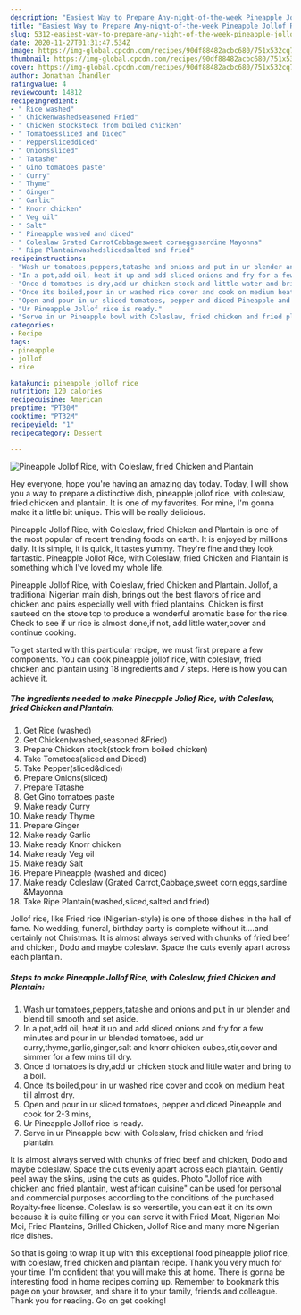 ```yaml
---
description: "Easiest Way to Prepare Any-night-of-the-week Pineapple Jollof Rice, with Coleslaw, fried Chicken and Plantain"
title: "Easiest Way to Prepare Any-night-of-the-week Pineapple Jollof Rice, with Coleslaw, fried Chicken and Plantain"
slug: 5312-easiest-way-to-prepare-any-night-of-the-week-pineapple-jollof-rice-with-coleslaw-fried-chicken-and-plantain
date: 2020-11-27T01:31:47.534Z
image: https://img-global.cpcdn.com/recipes/90df88482acbc680/751x532cq70/pineapple-jollof-rice-with-coleslaw-fried-chicken-and-plantain-recipe-main-photo.jpg
thumbnail: https://img-global.cpcdn.com/recipes/90df88482acbc680/751x532cq70/pineapple-jollof-rice-with-coleslaw-fried-chicken-and-plantain-recipe-main-photo.jpg
cover: https://img-global.cpcdn.com/recipes/90df88482acbc680/751x532cq70/pineapple-jollof-rice-with-coleslaw-fried-chicken-and-plantain-recipe-main-photo.jpg
author: Jonathan Chandler
ratingvalue: 4
reviewcount: 14812
recipeingredient:
- " Rice washed"
- " Chickenwashedseasoned Fried"
- " Chicken stockstock from boiled chicken"
- " Tomatoessliced and Diced"
- " Peppersliceddiced"
- " Onionssliced"
- " Tatashe"
- " Gino tomatoes paste"
- " Curry"
- " Thyme"
- " Ginger"
- " Garlic"
- " Knorr chicken"
- " Veg oil"
- " Salt"
- " Pineapple washed and diced"
- " Coleslaw Grated CarrotCabbagesweet corneggssardine Mayonna"
- " Ripe Plantainwashedslicedsalted and fried"
recipeinstructions:
- "Wash ur tomatoes,peppers,tatashe and onions and put in ur blender and blend till smooth and set aside."
- "In a pot,add oil, heat it up and add sliced onions and fry for a few minutes and pour in ur blended tomatoes, add ur curry,thyme,garlic,ginger,salt and knorr chicken cubes,stir,cover and simmer for a few mins till dry."
- "Once d tomatoes is dry,add ur chicken stock and little water and bring to a boil."
- "Once its boiled,pour in ur washed rice cover and cook on medium heat till almost dry."
- "Open and pour in ur sliced tomatoes, pepper and diced Pineapple and cook for 2-3 mins,"
- "Ur Pineapple Jollof rice is ready."
- "Serve in ur Pineapple bowl with Coleslaw, fried chicken and fried plantain."
categories:
- Recipe
tags:
- pineapple
- jollof
- rice

katakunci: pineapple jollof rice 
nutrition: 120 calories
recipecuisine: American
preptime: "PT30M"
cooktime: "PT32M"
recipeyield: "1"
recipecategory: Dessert

---
```



![Pineapple Jollof Rice, with Coleslaw, fried Chicken and Plantain](https://img-global.cpcdn.com/recipes/90df88482acbc680/751x532cq70/pineapple-jollof-rice-with-coleslaw-fried-chicken-and-plantain-recipe-main-photo.jpg)

Hey everyone, hope you're having an amazing day today. Today, I will show you a way to prepare a distinctive dish, pineapple jollof rice, with coleslaw, fried chicken and plantain. It is one of my favorites. For mine, I'm gonna make it a little bit unique. This will be really delicious.

Pineapple Jollof Rice, with Coleslaw, fried Chicken and Plantain is one of the most popular of recent trending foods on earth. It is enjoyed by millions daily. It is simple, it is quick, it tastes yummy. They're fine and they look fantastic. Pineapple Jollof Rice, with Coleslaw, fried Chicken and Plantain is something which I've loved my whole life.

Pineapple Jollof Rice, with Coleslaw, fried Chicken and Plantain. Jollof, a traditional Nigerian main dish, brings out the best flavors of rice and chicken and pairs especially well with fried plantains. Chicken is first sauteed on the stove top to produce a wonderful aromatic base for the rice. Check to see if ur rice is almost done,if not, add little water,cover and continue cooking.


To get started with this particular recipe, we must first prepare a few components. You can cook pineapple jollof rice, with coleslaw, fried chicken and plantain using 18 ingredients and 7 steps. Here is how you can achieve it.

<!--inarticleads1-->

##### The ingredients needed to make Pineapple Jollof Rice, with Coleslaw, fried Chicken and Plantain:

1. Get  Rice (washed)
1. Get  Chicken(washed,seasoned &amp;Fried)
1. Prepare  Chicken stock(stock from boiled chicken)
1. Take  Tomatoes(sliced and Diced)
1. Take  Pepper(sliced&amp;diced)
1. Prepare  Onions(sliced)
1. Prepare  Tatashe
1. Get  Gino tomatoes paste
1. Make ready  Curry
1. Make ready  Thyme
1. Prepare  Ginger
1. Make ready  Garlic
1. Make ready  Knorr chicken
1. Make ready  Veg oil
1. Make ready  Salt
1. Prepare  Pineapple (washed and diced)
1. Make ready  Coleslaw (Grated Carrot,Cabbage,sweet corn,eggs,sardine &amp;Mayonna
1. Take  Ripe Plantain(washed,sliced,salted and fried)


Jollof rice, like Fried rice (Nigerian-style) is one of those dishes in the hall of fame. No wedding, funeral, birthday party is complete without it….and certainly not Christmas. It is almost always served with chunks of fried beef and chicken, Dodo and maybe coleslaw. Space the cuts evenly apart across each plantain. 

<!--inarticleads2-->

##### Steps to make Pineapple Jollof Rice, with Coleslaw, fried Chicken and Plantain:

1. Wash ur tomatoes,peppers,tatashe and onions and put in ur blender and blend till smooth and set aside.
1. In a pot,add oil, heat it up and add sliced onions and fry for a few minutes and pour in ur blended tomatoes, add ur curry,thyme,garlic,ginger,salt and knorr chicken cubes,stir,cover and simmer for a few mins till dry.
1. Once d tomatoes is dry,add ur chicken stock and little water and bring to a boil.
1. Once its boiled,pour in ur washed rice cover and cook on medium heat till almost dry.
1. Open and pour in ur sliced tomatoes, pepper and diced Pineapple and cook for 2-3 mins,
1. Ur Pineapple Jollof rice is ready.
1. Serve in ur Pineapple bowl with Coleslaw, fried chicken and fried plantain.


It is almost always served with chunks of fried beef and chicken, Dodo and maybe coleslaw. Space the cuts evenly apart across each plantain. Gently peel away the skins, using the cuts as guides. Photo &#34;Jollof rice with chicken and fried plantain, west african cuisine&#34; can be used for personal and commercial purposes according to the conditions of the purchased Royalty-free license. Coleslaw is so versertile, you can eat it on its own because it is quite filling or you can serve it with Fried Meat, Nigerian Moi Moi, Fried Plantains, Grilled Chicken, Jollof Rice and many more Nigerian rice dishes. 

So that is going to wrap it up with this exceptional food pineapple jollof rice, with coleslaw, fried chicken and plantain recipe. Thank you very much for your time. I'm confident that you will make this at home. There is gonna be interesting food in home recipes coming up. Remember to bookmark this page on your browser, and share it to your family, friends and colleague. Thank you for reading. Go on get cooking!
